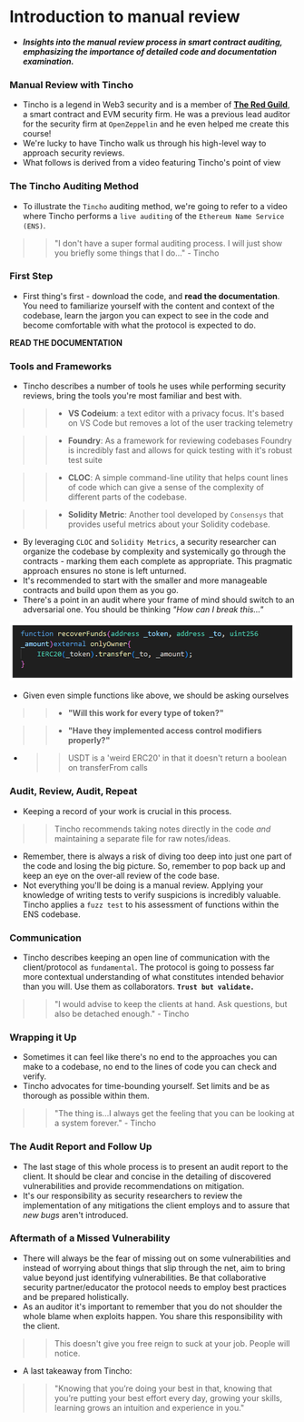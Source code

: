 # Introduction to manual review
- ***Insights into the manual review process in smart contract auditing, emphasizing the importance of detailed code and documentation examination.***

### Manual Review with Tincho
- Tincho is a legend in Web3 security and is a member of **[The Red Guild](https://theredguild.org/)**, a smart contract and EVM security firm. He was a previous lead auditor for the security firm at `OpenZeppelin` and he even helped me create this course!
- We're lucky to have Tincho walk us through his high-level way to approach security reviews.
- What follows is derived from a video featuring Tincho's point of view

### The Tincho Auditing Method
- To illustrate the `Tincho` auditing method, we're going to refer to a video where Tincho performs a `live auditing` of the `Ethereum Name Service (ENS)`.

>> "I don't have a super formal auditing process. I will just show you briefly some things that I do..." - Tincho

### First Step
- First thing's first - download the code, and **read the documentation**. You need to familiarize yourself with the content and context of the codebase, learn the jargon you can expect to see in the code and become comfortable with what the protocol is expected to do.

**READ THE DOCUMENTATION**

### Tools and Frameworks
- Tincho describes a number of tools he uses while performing security reviews, bring the tools you're most familiar and best with.

>> * **VS Codeium**: a text editor with a privacy focus. It's based on VS Code but removes a lot of the user tracking telemetry

>> * **Foundry**: As a framework for reviewing codebases Foundry is incredibly fast and allows for quick testing with it's robust test suite

>> * **CLOC**: A simple command-line utility that helps count lines of code which can give a sense of the complexity of different parts of the codebase.

>> * **Solidity Metric**: Another tool developed by `Consensys` that provides useful metrics about your Solidity codebase.

- By leveraging `CLOC` and `Solidity Metrics`, a security researcher can organize the codebase by complexity and systemically go through the contracts - marking them each complete as appropriate. This pragmatic approach ensures no stone is left unturned.
- It's recommended to start with the smaller and more manageable contracts and build upon them as you go.
- There's a point in an audit where your frame of mind should switch to an adversarial one. You should be thinking _"How can I break this..."_

![alt text](<Images/image copy 2.png>)

- Given even simple functions like above, we should be asking ourselves

>> * **"Will this work for every type of token?"**

>> * **"Have they implemented access control modifiers properly?"**

- >> USDT is a 'weird ERC20' in that it doesn't return a boolean on transferFrom calls

### Audit, Review, Audit, Repeat
- Keeping a record of your work is crucial in this process.

>> Tincho recommends taking notes directly in the code _and_ maintaining a separate file for raw notes/ideas.

- Remember, there is always a risk of diving too deep into just one part of the code and losing the big picture. So, remember to pop back up and keep an eye on the over-all review of the code base.
- Not everything you'll be doing is a manual review. Applying your knowledge of writing tests to verify suspicions is incredibly valuable. Tincho applies a `fuzz test` to his assessment of functions within the ENS codebase.

### Communication
- Tincho describes keeping an open line of communication with the client/protocol as `fundamental`. The protocol is going to possess far more contextual understanding of what constitutes intended behavior than you will. Use them as collaborators. **`Trust but validate.`**

>> "I would advise to keep the clients at hand. Ask questions, but also be detached enough." - Tincho

### Wrapping it Up
- Sometimes it can feel like there's no end to the approaches you can make to a codebase, no end to the lines of code you can check and verify.
- Tincho advocates for time-bounding yourself. Set limits and be as thorough as possible within them.

>> "The thing is...I always get the feeling that you can be looking at a system forever." - Tincho

### The Audit Report and Follow Up
- The last stage of this whole process is to present an audit report to the client. It should be clear and concise in the detailing of discovered vulnerabilities and provide recommendations on mitigation.
- It's our responsibility as security researchers to review the implementation of any mitigations the client employs and to assure that _new bugs_ aren't introduced.

### Aftermath of a Missed Vulnerability
- There will always be the fear of missing out on some vulnerabilities and instead of worrying about things that slip through the net, aim to bring value beyond just identifying vulnerabilities. Be that collaborative security partner/educator the protocol needs to employ best practices and be prepared holistically.
- As an auditor it's important to remember that you do not shoulder the whole blame when exploits happen. You share this responsibility with the client.

>> This doesn't give you free reign to suck at your job. People will notice.

- A last takeaway from Tincho:

>> "Knowing that you’re doing your best in that, knowing that you’re putting your best effort every day, growing your skills, learning grows an intuition and experience in you."
